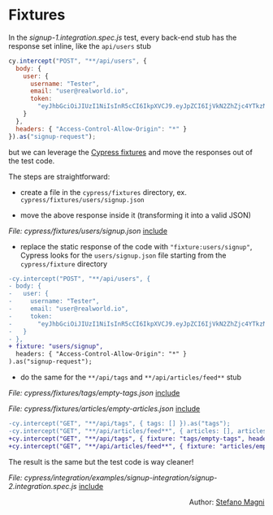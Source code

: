 # Fixtures

In the <i>signup-1.integration.spec.js</i> test, every back-end stub has the response set inline, like the `api/users` stub

```javascript
cy.intercept("POST", "**/api/users", {
  body: {
    user: {
      username: "Tester",
      email: "user@realworld.io",
      token:
        "eyJhbGciOiJIUzI1NiIsInR5cCI6IkpXVCJ9.eyJpZCI6IjVkN2ZhZjc4YTkzNGFiMDRhZjRhMzE0MCIsInVzZXJuYW1lIjoidGVzdGVyNzk1MzYiLCJleHAiOjE1NzM4MzY2ODAsImlhdCI6MTU2ODY0OTA4MH0.zcHxMz2Vx5h-EoiUZlRyUw0z_A_6AIZ0LzQgROvsPqw"
    }
  },
  headers: { "Access-Control-Allow-Origin": "*" }
}).as("signup-request");
```

but we can leverage the [Cypress fixtures](https://docs.cypress.io/api/commands/fixture.html) and move the responses out of the test code.

The steps are straightforward:

- create a file in the `cypress/fixtures` directory, ex. `cypress/fixtures/users/signup.json`

- move the above response inside it (transforming it into a valid JSON)

<i>File: cypress/fixtures/users/signup.json</i>
[include](../cypress/fixtures/users/signup.json)

- replace the static response of the code with `"fixture:users/signup"`, Cypress looks for the `users/signup.json` file starting from the `cypress/fixture` directory

```diff
-cy.intercept("POST", "**/api/users", {
- body: {
-   user: {
-     username: "Tester",
-     email: "user@realworld.io",
-     token:
-       "eyJhbGciOiJIUzI1NiIsInR5cCI6IkpXVCJ9.eyJpZCI6IjVkN2ZhZjc4YTkzNGFiMDRhZjRhMzE0MCIsInVzZXJuYW1lIjoidGVzdGVyNzk1MzYiLCJleHAiOjE1NzM4MzY2ODAsImlhdCI6MTU2ODY0OTA4MH0.zcHxMz2Vx5h-EoiUZlRyUw0z_A_6AIZ0LzQgROvsPqw"
-   }
- },
+ fixture: "users/signup",
  headers: { "Access-Control-Allow-Origin": "*" }
).as("signup-request");
```

- do the same for the `**/api/tags` and `**/api/articles/feed**` stub

<i>File: cypress/fixtures/tags/empty-tags.json</i>
[include](../cypress/fixtures/tags/empty-tags.json)

<i>File: cypress/fixtures/articles/empty-articles.json</i>
[include](../cypress/fixtures/articles/empty-articles.json)

```diff
-cy.intercept("GET", "**/api/tags", { tags: [] }).as("tags");
-cy.intercept("GET", "**/api/articles/feed**", { articles: [], articlesCount: 0 }).as("feed");
+cy.intercept("GET", "**/api/tags", { fixture: "tags/empty-tags", headers: { "Access-Control-Allow-Origin": "*" } }).as("tags");
+cy.intercept("GET", "**/api/articles/feed**", { fixture: "articles/empty-articles", headers: { "Access-Control-Allow-Origin": "*" } }).as("feed");
```

The result is the same but the test code is way cleaner!

<i>File: cypress/integration/examples/signup-integration/signup-2.integration.spec.js</i>
[include](../cypress/integration/examples/signup-integration/signup-2.integration.spec.js)

<p style='text-align: right;'>Author: <a href="about-us.md#stefano-magni">Stefano Magni</a></p>
